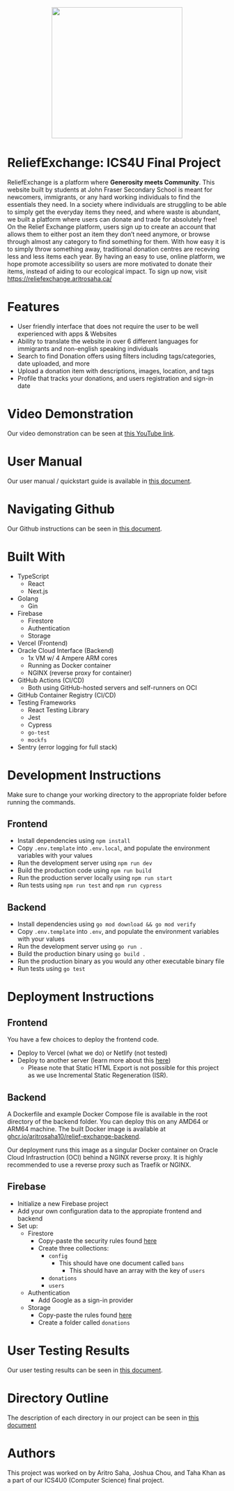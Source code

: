 <div align="center">
<img width="300" src="https://github.com/AritroSaha10/ReliefExchange-ICS4U/assets/76495965/ed1cc35c-ec39-4066-b8a9-e0a5d53821d2" />
</div>

# ReliefExchange: ICS4U Final Project
ReliefExchange is a platform where **Generosity meets Community**. This website built by students at John Fraser Secondary School is meant for newcomers, immigrants, or any hard working individuals to find the essentials they need. In a society where individuals are struggling to be able to simply get the everyday items they need, and where waste is abundant, we built a platform where users can donate and trade for absolutely free! On the Relief Exchange platform, users sign up to create an account that allows them to either post an item they don’t need anymore, or browse through almost any category to find something for them. With how easy it is to simply throw something away, traditional donation centres are receving less and less items each year. By having an easy to use, online platform, we hope promote accessibility so users are more motivated to donate their items, instead of aiding to our ecological impact. To sign up now, visit https://reliefexchange.aritrosaha.ca/ 

# Features 
* User friendly interface that does not require the user to be well experienced with apps & Websites
* Ability to translate the website in over 6 different languages for immigrants and non-english speaking individuals
* Search to find Donation offers using filters including tags/categories, date uploaded, and more
* Upload a donation item with descriptions, images, location, and tags 
* Profile that tracks your donations, and users registration and sign-in date 

# Video Demonstration 
Our video demonstration can be seen at [this YouTube link](https://youtu.be/vHNYoDzi6TI).

# User Manual
Our user manual / quickstart guide is available in [this document](https://docs.google.com/document/d/1SwvbGomqzTCoZS3yOiGqkT-3oLW5rO9EociF8mV30MM/edit).

# Navigating Github
Our Github instructions can be seen in [this document](NAVIGATING_GITHUB.md).

# Built With 
- TypeScript
    - React
    - Next.js
- Golang
    - Gin
- Firebase
    - Firestore
    - Authentication
    - Storage
- Vercel (Frontend)
- Oracle Cloud Interface (Backend)
    - 1x VM w/ 4 Ampere ARM cores
    - Running as Docker container
    - NGINX (reverse proxy for container)
- GitHub Actions (CI/CD)
    - Both using GitHub-hosted servers and self-runners on OCI
- GitHub Container Registry (CI/CD)
- Testing Frameworks
    - React Testing Library
    - Jest
    - Cypress
    - `go-test`
    - `mockfs`
- Sentry (error logging for full stack)

# Development Instructions
 Make sure to change your working directory to the appropriate folder before running the commands.

 ## Frontend
 - Install dependencies using `npm install`
 - Copy `.env.template` into `.env.local`, and populate the environment variables with your values
 - Run the development server using `npm run dev`
 - Build the production code using `npm run build`
 - Run the production server locally using `npm run start`
 - Run tests using `npm run test` and `npm run cypress`

 ## Backend
 - Install dependencies using `go mod download && go mod verify`
 - Copy `.env.template` into `.env`, and populate the environment variables with your values
 - Run the development server using `go run .`
 - Build the production binary using `go build .`
 - Run the production binary as you would any other executable binary file
 - Run tests using `go test`

 # Deployment Instructions

 ## Frontend
 You have a few choices to deploy the frontend code.
 - Deploy to Vercel (what we do) or Netlify (not tested)
 - Deploy to another server (learn more about this [here](https://nextjs.org/docs/pages/building-your-application/deploying))
     - Please note that Static HTML Export is not possible for this project as we use Incremental Static Regeneration (ISR).

 ## Backend
 A Dockerfile and example Docker Compose file is available in the root directory of the backend folder. You can deploy this on any AMD64 or ARM64 machine. The built Docker image is available at [ghcr.io/aritrosaha10/relief-exchange-backend](https://github.com/aritrosaha10/ReliefExchange-ICS4U/pkgs/container/relief-exchange-backend). 
 
Our deployment runs this image as a singular Docker container on Oracle Cloud Infrastruction (OCI) behind a NGINX reverse proxy. It is highly recommended to use a reverse proxy such as Traefik or NGINX.

 ## Firebase
 - Initialize a new Firebase project
 - Add your own configuration data to the appropiate frontend and backend
 - Set up:
     - Firestore
         - Copy-paste the security rules found [here](firebase/rules/firestore.cel)
         - Create three collections:
             - `config`
                 - This should have one document called `bans`
                     - This should have an array with the key of `users`
             - `donations`
             - `users`
     - Authentication
         - Add Google as a sign-in provider
     - Storage
         - Copy-paste the rules found [here](firebase/rules/storage.cel)
         - Create a folder called `donations`

# User Testing Results
Our user testing results can be seen in [this document](USER_TESTING.md).

# Directory Outline
The description of each directory in our project can be seen in [this document](DIR_OUTLINE.md)

# Authors
This project was worked on by Aritro Saha, Joshua Chou, and Taha Khan as a part of our ICS4U0 (Computer Science) final project. 
